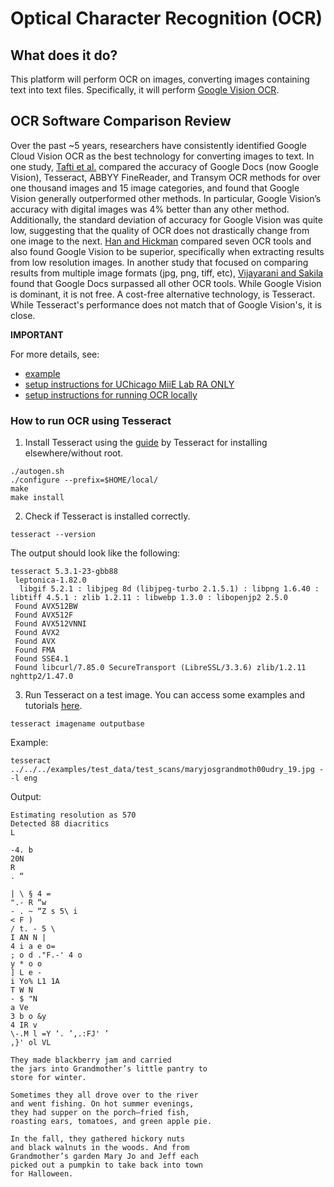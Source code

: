 # Optical Character Recognition (OCR)

## What does it do?
This platform will perform OCR on images, converting images containing text into text files. Specifically, it will perform [Google Vision OCR](https://cloud.google.com/vision/docs/ocr). 

## OCR Software Comparison Review

Over the past ~5 years, researchers have consistently identified Google Cloud Vision OCR as the best technology for converting images to text. In one study, [Tafti et al.](https://www.researchgate.net/publication/310645810_OCR_as_a_Service_An_Experimental_Evaluation_of_Google_Docs_OCR_Tesseract_ABBYY_FineReader_and_Transym) compared the accuracy of Google Docs (now Google Vision), Tesseract, ABBYY FineReader, and Transym OCR methods for over one thousand images and 15 image categories, and found that Google Vision generally outperformed other methods. In particular, Google Vision’s accuracy with digital images was 4% better than any other method. Additionally, the standard deviation of accuracy for Google Vision was quite low, suggesting that the quality of OCR does not drastically change from one image to the next. [Han and Hickman](https://source.opennews.org/articles/so-many-ocr-options/) compared seven OCR tools and also found Google Vision to be superior, specifically when extracting results from low resolution images. In another study that focused on comparing results from multiple image formats (jpg, png, tiff, etc),  [Vijayarani and Sakila](https://www.researchgate.net/publication/281583162_Performance_Comparison_of_OCR_Tools) found that Google Docs surpassed all other OCR tools. While Google Vision is dominant, it is not free. A cost-free alternative technology, is Tesseract. While Tesseract's performance does not match that of Google Vision's, it is close.

**IMPORTANT** 

For more details, see:
- [example](https://github.com/miielab/miienlp/blob/main/examples/ocr_example.md) 
- [setup instructions for UChicago MiiE Lab RA ONLY](https://github.com/miielab/miienlp/blob/main/documentation/miie_ra_documentation/ocr.md)
- [setup instructions for running OCR locally](https://github.com/miielab/miienlp/blob/main/documentation/user_documentation/ocr.md)

### How to run OCR using Tesseract

1. Install Tesseract using the [guide](https://tesseract-ocr.github.io/tessdoc/Compiling.html) by Tesseract for installing elsewhere/without root.
```
./autogen.sh
./configure --prefix=$HOME/local/
make
make install
```
  
2. Check if Tesseract is installed correctly.
```
tesseract --version
```
The output should look like the following:
```
tesseract 5.3.1-23-gbb88
 leptonica-1.82.0
  libgif 5.2.1 : libjpeg 8d (libjpeg-turbo 2.1.5.1) : libpng 1.6.40 : libtiff 4.5.1 : zlib 1.2.11 : libwebp 1.3.0 : libopenjp2 2.5.0
 Found AVX512BW
 Found AVX512F
 Found AVX512VNNI
 Found AVX2
 Found AVX
 Found FMA
 Found SSE4.1
 Found libcurl/7.85.0 SecureTransport (LibreSSL/3.3.6) zlib/1.2.11 nghttp2/1.47.0
```

3. Run Tesseract on a test image. You can access some examples and tutorials [here](https://tesseract-ocr.github.io/tessdoc/Command-Line-Usage.html#simplest-invocation-to-ocr-an-image).
```
tesseract imagename outputbase
```
Example:
```
tesseract ../../../examples/test_data/test_scans/maryjosgrandmoth00udry_19.jpg - -l eng
```
Output:
```
Estimating resolution as 570
Detected 88 diacritics
L

-4. b
20N
R
. “

| \ § 4 =
".- R “w
- . ~ “Z s 5\ i
< F )
/ t. - 5 \
I AN N |
4 i a e o=
; o d ."F.-' 4 o
y * o o
] L e -
i Yo% L1 1A
T W N
- $ "N
a Ve
3 b o &y
4 IR v
\-.M l =Y ‘. ’,.:FJ' ’
,}' ol VL

They made blackberry jam and carried
the jars into Grandmother’s little pantry to
store for winter.

Sometimes they all drove over to the river
and went fishing. On hot summer evenings,
they had supper on the porch—fried fish,
roasting ears, tomatoes, and green apple pie.

In the fall, they gathered hickory nuts
and black walnuts in the woods. And from
Grandmother’s garden Mary Jo and Jeff each
picked out a pumpkin to take back into town
for Halloween.
```







